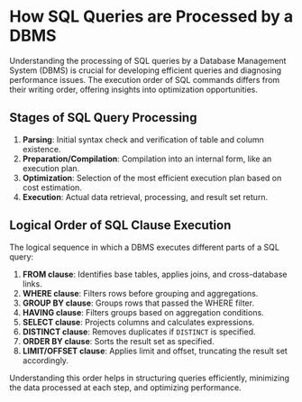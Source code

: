 # How SQL Queries are Processed by a DBMS

Understanding the processing of SQL queries by a Database Management System (DBMS) is crucial for developing efficient queries and diagnosing performance issues. The execution order of SQL commands differs from their writing order, offering insights into optimization opportunities.

## Stages of SQL Query Processing

1. **Parsing**: Initial syntax check and verification of table and column existence.
2. **Preparation/Compilation**: Compilation into an internal form, like an execution plan.
3. **Optimization**: Selection of the most efficient execution plan based on cost estimation.
4. **Execution**: Actual data retrieval, processing, and result set return.

## Logical Order of SQL Clause Execution

The logical sequence in which a DBMS executes different parts of a SQL query:

1. **FROM clause**: Identifies base tables, applies joins, and cross-database links.
2. **WHERE clause**: Filters rows before grouping and aggregations.
3. **GROUP BY clause**: Groups rows that passed the WHERE filter.
4. **HAVING clause**: Filters groups based on aggregation conditions.
5. **SELECT clause**: Projects columns and calculates expressions.
6. **DISTINCT clause**: Removes duplicates if `DISTINCT` is specified.
7. **ORDER BY clause**: Sorts the result set as specified.
8. **LIMIT/OFFSET clause**: Applies limit and offset, truncating the result set accordingly.

Understanding this order helps in structuring queries efficiently, minimizing the data processed at each step, and optimizing performance.
